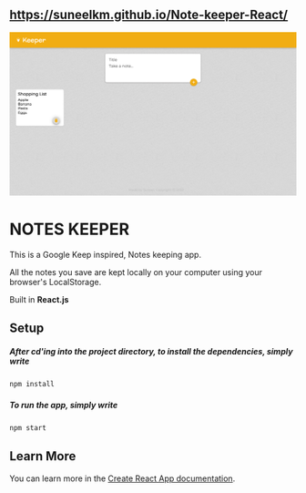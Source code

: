 ## https://suneelkm.github.io/Note-keeper-React/


<img src="https://github.com/SuneelKM/Note-keeper-React/blob/master/screenshot/notes.png">

# NOTES KEEPER


This is a Google Keep inspired, Notes keeping app.
<p>All the notes you save are kept locally on your computer using your browser's LocalStorage.</p>



Built in <b>React.js</b>


## Setup
  ##### After cd'ing into the project directory, to install the dependencies, simply write
```bash
npm install
```

  ##### To run the app, simply write
```bash
npm start
```

## Learn More

You can learn more in the [Create React App documentation](https://create-react-app.dev/docs/getting-started/).

